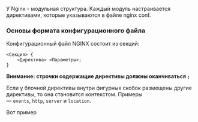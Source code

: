 У Nginx - модульная структура. Каждый модуль настраивается директивами, которые указываются в файле nginx conf.


### Основы формата конфигурационного файла 

Конфигурационный файл NGINX состоит из секций:
```nginx
<Секция> {
	<Директива> <Параметры>;
}
```
**Внимание: строчки содержащие директивы должны оканчиваться `;`**

Если у блочной директивы внутри фигурных скобок размещены другие директивы, то она становится контекстом. Примеры — `events`, `http`, `server` и `location`.

Вот пример
